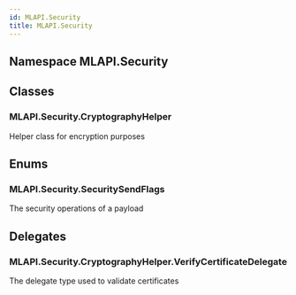 ```yaml
---  
id: MLAPI.Security  
title: MLAPI.Security  
---
```


## Namespace MLAPI.Security

<div class="markdown level0 summary">

</div>

<div class="markdown level0 conceptual">

</div>

<div class="markdown level0 remarks">

</div>

## Classes

### MLAPI.Security.CryptographyHelper

<div class="section">

Helper class for encryption purposes

</div>

## Enums

### MLAPI.Security.SecuritySendFlags

<div class="section">

The security operations of a payload

</div>

## Delegates

### MLAPI.Security.CryptographyHelper.VerifyCertificateDelegate

<div class="section">

The delegate type used to validate certificates

</div>
